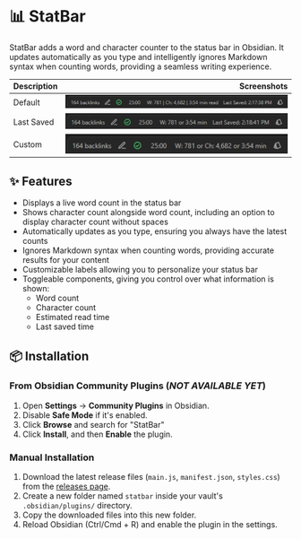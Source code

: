 # 📊 StatBar

StatBar adds a word and character counter to the status bar in Obsidian. It updates automatically as you type and intelligently ignores Markdown syntax when counting words, providing a seamless writing experience.

| Description |                                     Screenshots |
| ----------- | ----------------------------------------------: |
| Default     | ![screenshot-1](./screenshots/screenshot-1.png) |
| Last Saved  | ![screenshot-3](./screenshots/screenshot-3.png) |
| Custom      | ![screenshot-2](./screenshots/screenshot-2.png) |

## ✨ Features

- Displays a live word count in the status bar
- Shows character count alongside word count, including an option to display character count without spaces
- Automatically updates as you type, ensuring you always have the latest counts
- Ignores Markdown syntax when counting words, providing accurate results for your content
- Customizable labels allowing you to personalize your status bar
- Toggleable components, giving you control over what information is shown:
    - Word count
    - Character count
    - Estimated read time
    - Last saved time

## 📦 Installation

### From Obsidian Community Plugins (_NOT AVAILABLE YET_)

1. Open **Settings** → **Community Plugins** in Obsidian.
2. Disable **Safe Mode** if it's enabled.
3. Click **Browse** and search for "StatBar"
4. Click **Install**, and then **Enable** the plugin.

### Manual Installation

1. Download the latest release files (`main.js`, `manifest.json`, `styles.css`) from the [releases page](https://github.com/semanticdata/obsidian-statbar/releases).
2. Create a new folder named `statbar` inside your vault's `.obsidian/plugins/` directory.
3. Copy the downloaded files into this new folder.
4. Reload Obsidian (Ctrl/Cmd + R) and enable the plugin in the settings.
